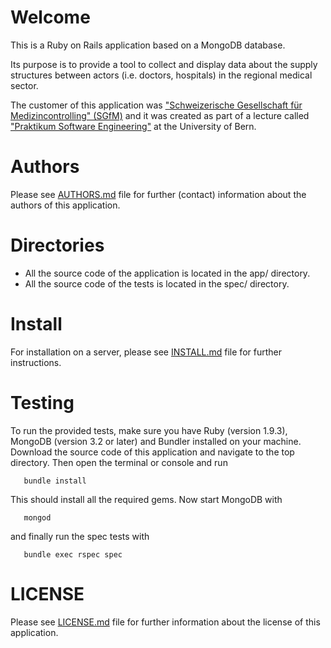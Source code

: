 # Welcome 

This is a Ruby on Rails application based on a MongoDB database. 

Its purpose is to provide a tool to collect and display data about the supply structures 
between actors (i.e. doctors, hospitals) in the regional medical sector. 

The customer of this  application was ["Schweizerische Gesellschaft für Medizincontrolling" (SGfM)](http://www.medizincontroller.ch/index.html) 
and it was created as part of a lecture called ["Praktikum Software Engineering"](http://www.ltg.unibe.ch/lectures/FS13/PSE)
at the University of Bern. 

# Authors

Please see [AUTHORS.md](https://github.com/pse3/SGfM/blob/master/AUTHORS.md) file for further (contact) information 
about the authors of this application.

# Directories

   * All the source code of the application is located in the app/ directory. 
   * All the source code of the tests is located in the spec/ directory. 

# Install

For installation on a server, please see [INSTALL.md](https://github.com/pse3/SGfM/blob/master/INSTALL.md) file for further instructions.

       
# Testing

To run the provided tests, make sure you have Ruby (version 1.9.3), 
MongoDB (version 3.2 or later) and Bundler installed on your machine. Download the source
code of this application and navigate to the top directory. Then open the terminal or console 
and run 

       bundle install 

This should install all the required gems. Now start MongoDB with

       mongod
       
and finally run the spec tests with

       bundle exec rspec spec
       
# LICENSE

Please see [LICENSE.md](https://github.com/pse3/SGfM/blob/master/LICENSE.md) file for further information 
about the license of this application.
